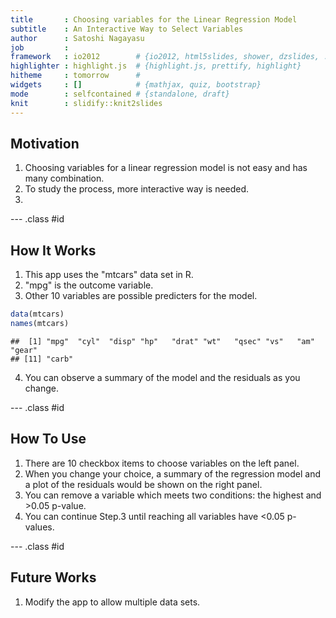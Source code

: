 ```yaml
---
title       : Choosing variables for the Linear Regression Model
subtitle    : An Interactive Way to Select Variables
author      : Satoshi Nagayasu
job         : 
framework   : io2012        # {io2012, html5slides, shower, dzslides, ...}
highlighter : highlight.js  # {highlight.js, prettify, highlight}
hitheme     : tomorrow      # 
widgets     : []            # {mathjax, quiz, bootstrap}
mode        : selfcontained # {standalone, draft}
knit        : slidify::knit2slides
---
```


## Motivation
1. Choosing variables for a linear regression model is not easy and has many combination.
2. To study the process, more interactive way is needed.
3. 

--- .class #id 
## How It Works
1. This app uses the "mtcars" data set in R.
2. "mpg" is the outcome variable.
3. Other 10 variables are possible predicters for the model.

```r
data(mtcars)
names(mtcars)
```

```
##  [1] "mpg"  "cyl"  "disp" "hp"   "drat" "wt"   "qsec" "vs"   "am"   "gear"
## [11] "carb"
```

4. You can observe a summary of the model and the residuals as you change.

--- .class #id 

## How To Use

1. There are 10 checkbox items to choose variables on the left panel.
2. When you change your choice, a summary of the regression model and a plot of the residuals would be shown on the right panel.
3. You can remove a variable which meets two conditions: the highest and >0.05 p-value.
4. You can continue Step.3 until reaching all variables have <0.05 p-values.

--- .class #id 

## Future Works

1. Modify the app to allow multiple data sets.

